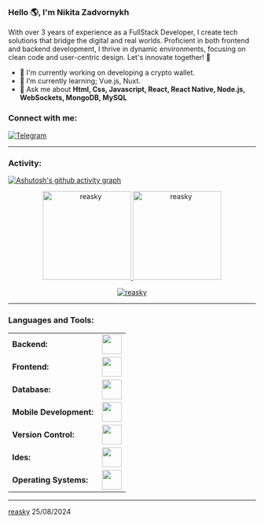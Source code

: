 <link rel="stylesheet" type='text/css' href="https://cdn.jsdelivr.net/gh/devicons/devicon@latest/devicon.min.css" />

### Hello 🌎, I'm Nikita Zadvornykh

With over 3 years of experience as a FullStack Developer, I create tech solutions that bridge the digital and real worlds. Proficient in both frontend and backend development, I thrive in dynamic environments, focusing on clean code and user-centric design. Let's innovate together! 🚀


  - 🔭 I'm currently working on developing a crypto wallet.
  - 🌱 I’m currently learning; Vue.js, Nuxt.
  - 💬 Ask me about **Html, Css, Javascript, React,  React Native, Node.js, WebSockets, MongoDB, MySQL**

<h3 align="left">Connect with me:</h3>

<a href="https://t.me/dev_nikita" target="_blank">![Telegram](https://img.shields.io/badge/Telegram-2CA5E0?style=for-the-badge&logo=telegram&logoColor=white)</a>

------
<h3 align="left">Activity:</h3>

[![Ashutosh's github activity graph](https://github-readme-activity-graph.vercel.app/graph?username=reasky&bg_color=100f0f&color=4c5e9e&line=4c569e&point=403e41&area=true&hide_border=true)](https://github.com/ashutosh00710/github-readme-activity-graph)

<div align="center">
  <a href="https://github.com/RResabala2015">
    <img height="180em" src="https://github-readme-stats.vercel.app/api/top-langs?username=reasky&show_icons=true&locale=en&layout=compact&theme=tokyonight" alt="reasky"/>
    <img height="180em" src="https://github-readme-stats.vercel.app/api?username=reasky&show_icons=true&locale=en&layout=compact&theme=tokyonight" alt="reasky"/>
  </a>
</div>
<p align="center">
  <a href="https://github.com/RResabala2015">
    <img src="https://github-readme-streak-stats.herokuapp.com/?user=reasky&&theme=tokyonight" alt="reasky" />
  </a>
</p>

------
<h3 align="left">Languages and Tools:</h3>
<table>
    <tr>
        <td style="font-weight: bold; padding-right: 10px; vertical-align: center; border: none;">Backend:</td>
        <td><img height="40" src="https://skillicons.dev/icons?i=nodejs,express,nginx,python"/></td>
    </tr>
    <tr>
        <td style="font-weight: bold; padding-right: 10px; vertical-align: center;">Frontend:</td>
        <td><img height="40" src="https://skillicons.dev/icons?i=vue,nuxt,react,mui,html,css,js,figma"/></td>
    </tr>
    <tr>
        <td style="font-weight: bold; padding-right: 10px; vertical-align: center; border: none;">Database:</td>
        <td><img height="40" src="https://skillicons.dev/icons?i=mysql,mongodb"/></td>
    </tr>
    <tr>
        <td style="font-weight: bold; padding-right: 10px; vertical-align: center; border: none;">Mobile Development:</td>
        <td><img height="40" src="https://skillicons.dev/icons?i=react native"/></td>
    </tr>
    <tr>
        <td style="font-weight: bold; padding-right: 10px; vertical-align: center; border: none;">Version Control:</td>
        <td><img height="40" src="https://skillicons.dev/icons?i=git,github"/></td>
    </tr>
    <tr>
        <td style="font-weight: bold; padding-right: 10px; vertical-align: center; border: none;">Ides:</td>
        <td><img height="40" src="https://skillicons.dev/icons?i=vscode,sublime"/></td>
    </tr>
    <tr>
        <td style="font-weight: bold; padding-right: 10px; vertical-align: center; border: none;">Operating Systems:</td>
        <td><img height="40" src="https://skillicons.dev/icons?i=windows,ubuntu"/></td>
    </tr>
</table>

------
[reasky](https://github.com/reasky)
25/08/2024

